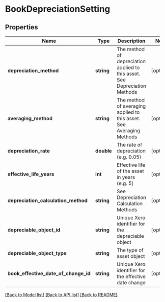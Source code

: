 # BookDepreciationSetting

## Properties
Name | Type | Description | Notes
------------ | ------------- | ------------- | -------------
**depreciation_method** | **string** | The method of depreciation applied to this asset. See Depreciation Methods | [optional] 
**averaging_method** | **string** | The method of averaging applied to this asset. See Averaging Methods | [optional] 
**depreciation_rate** | **double** | The rate of depreciation (e.g. 0.05) | [optional] 
**effective_life_years** | **int** | Effective life of the asset in years (e.g. 5) | [optional] 
**depreciation_calculation_method** | **string** | See Depreciation Calculation Methods | [optional] 
**depreciable_object_id** | **string** | Unique Xero identifier for the depreciable object | [optional] 
**depreciable_object_type** | **string** | The type of asset object | [optional] 
**book_effective_date_of_change_id** | **string** | Unique Xero identifier for the effective date change | [optional] 

[[Back to Model list]](../README.md#documentation-for-models) [[Back to API list]](../README.md#documentation-for-api-endpoints) [[Back to README]](../README.md)


